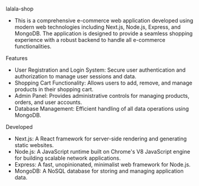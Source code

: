 lalala-shop
- This is a comprehensive e-commerce web application developed using modern web technologies including Next.js, Node.js, Express, and MongoDB. The application is designed to provide a seamless shopping experience with a robust backend to handle all e-commerce functionalities.

Features
- User Registration and Login System: Secure user authentication and authorization to manage user sessions and data.
- Shopping Cart Functionality: Allows users to add, remove, and manage products in their shopping cart.
- Admin Panel: Provides administrative controls for managing products, orders, and user accounts.
- Database Management: Efficient handling of all data operations using MongoDB.

Developed
- Next.js: A React framework for server-side rendering and generating static websites.
- Node.js: A JavaScript runtime built on Chrome's V8 JavaScript engine for building scalable network applications.
- Express: A fast, unopinionated, minimalist web framework for Node.js.
- MongoDB: A NoSQL database for storing and managing application data.

